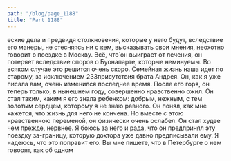 ```yaml
---
path: "/blog/page_1188"
title: "Part 1188"
---
```


еские дела и предвидя столкновения, которые у него будут, вследствие его манеры, не стесняясь ни с кем, высказывать свои мнения, неохотно говорит о поездке в Москву. Всё, что́ он выиграет от лечения, он потеряет вследствие споров о Буонапарте, которые неминуемы. Во всяком случае это решится очень скоро. Семейная жизнь наша идет по старому, за исключением 233присутствия брата Андрея. Он, как я уже писала вам, очень изменился последнее время. После его горя, он теперь только, в нынешнем году, совершенно нравственно ожил. Он стал таким, каким я его знала ребенком: добрым, нежным, с тем золотым сердцем, которому я не знаю равного. Он понял, как мне кажется, что жизнь для него не кончена. Но вместе с этою нравственною переменой, он физически очень ослабел. Он стал худее чем прежде, нервнее. Я боюсь за него и рада, что он предпринял эту поездку за-границу, которую доктора уже давно предписывали ему. Я надеюсь, что это поправит его. Вы мне пишете, что в Петербурге о нем говорят, как об одном 

